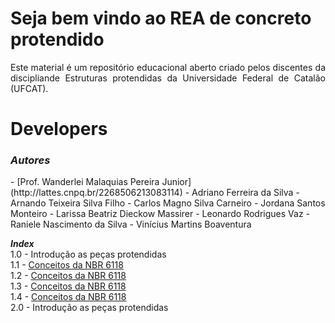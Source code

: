 <h1>Seja bem vindo ao REA de concreto protendido</h1>

<p align="justify">Este material é um repositório educacional aberto criado pelos discentes da discipliande Estruturas protendidas da Universidade Federal de Catalão (UFCAT).</p>

<h1>Developers</h1>

<h3><i>Autores</i></h3>    
- [Prof. Wanderlei Malaquias Pereira Junior](http://lattes.cnpq.br/2268506213083114)      
- Adriano Ferreira da Silva
- Arnando Teixeira Silva Filho
- Carlos Magno Silva Carneiro
- Jordana Santos Monteiro     
- Larissa Beatriz Dieckow Massirer
- Leonardo Rodrigues Vaz    
- Raniele Nascimento da Silva
- Vinícius Martins Boaventura


_**Index**_  
1.0 - Introdução as peças protendidas  
1.1 - [Conceitos da NBR 6118](https://wmpjrufg.github.io/FEA0067-ESTRUTURAS-PROTENDIDAS/CAP1-1.html)  
1.2 - [Conceitos da NBR 6118](https://wmpjrufg.github.io/FEA0067-ESTRUTURAS-PROTENDIDAS/CAP1-2.html)     
1.3 - [Conceitos da NBR 6118](https://wmpjrufg.github.io/FEA0067-ESTRUTURAS-PROTENDIDAS/CAP1-3.html)  
1.4 - [Conceitos da NBR 6118](https://wmpjrufg.github.io/FEA0067-ESTRUTURAS-PROTENDIDAS/CAP1-4.html)  
2.0 - Introdução as peças protendidas   
